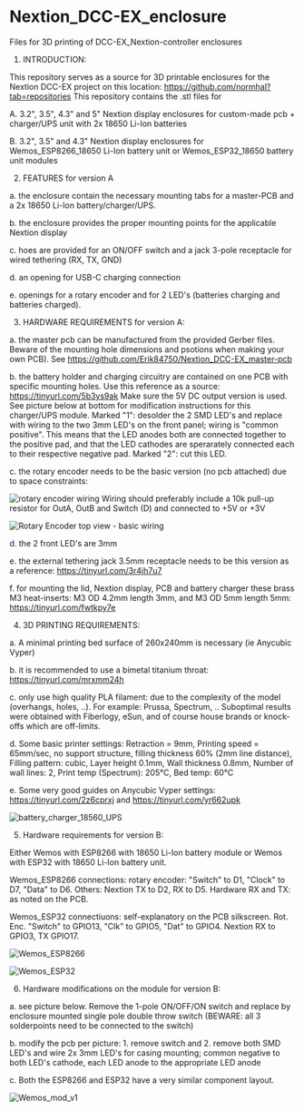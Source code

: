 # Nextion_DCC-EX_enclosure
Files for 3D printing of DCC-EX_Nextion-controller enclosures

1. INTRODUCTION:

  This repository serves as a source for 3D printable enclosures for the Nextion DCC-EX project on this location: https://github.com/normhal?tab=repositories
  This repository contains the .stl files for 
  
  A. 3.2", 3.5", 4.3" and 5" Nextion display enclosures for custom-made pcb + charger/UPS unit with 2x 18650 Li-Ion batteries
  
  B. 3.2", 3.5" and 4.3" Nextion display enclosures for Wemos_ESP8266_18650 Li-Ion battery unit or Wemos_ESP32_18650 battery unit modules


2. FEATURES for version A

  a. the enclosure contain the necessary mounting tabs for a master-PCB and a 2x 18650 Li-Ion battery/charger/UPS.

  b. the enclosure provides the proper mounting points for the applicable Nextion display

  c. hoes are provided for an ON/OFF switch and a jack 3-pole receptacle for wired tethering (RX, TX, GND)

  d. an opening for USB-C charging connection

  e. openings for a rotary encoder and for 2 LED's (batteries charging and batteries charged).



3. HARDWARE REQUIREMENTS for version A:

  a. the master pcb can be manufactured from the provided Gerber files. Beware of the mounting hole dimensions and psotions when making your own PCB).
  See https://github.com/Erik84750/Nextion_DCC-EX_master-pcb
  
  b. the battery holder and charging circuitry are contained on one PCB with specific mounting holes. Use this reference as a source: https://tinyurl.com/5b3ys9ak
    Make sure the 5V DC output version is used. See picture below at bottom for modification instructions for this charger/UPS module.
    Marked "1": desolder the 2 SMD LED's and replace with wiring to the two 3mm LED's on the front panel; wiring is "common positive". 
    This means that the LED anodes both are connected together to the positive pad, and that the LED cathodes are sperarately connected each to their respective negative pad. 
    Marked "2": cut this LED.
    
  c. the rotary encoder needs to be  the basic version (no pcb attached) due to space constraints:
  
  ![rotary encoder wiring](https://github.com/Erik84750/Nextion_DCC-EX_enclosure/assets/20128852/b71eeac2-33ba-4ad2-aea9-3c3f7c741231)
  Wiring should preferably include a 10k pull-up resistor for OutA, OutB and Switch (D) and connected to +5V or +3V

  ![Rotary Encoder top view - basic wiring](https://github.com/Erik84750/Nextion_DCC-EX_enclosure/assets/20128852/7874d2f4-88f7-4a9a-8dbd-0af8db7db52f)

  
  d. the 2 front LED's are 3mm

  
  e. the external tethering jack 3.5mm receptacle needs to be this version as a reference: https://tinyurl.com/3r4jh7u7
  
  f. for mounting the lid, Nextion display, PCB and battery charger these brass M3 heat-inserts: M3 OD 4.2mm length 3mm, and M3 OD 5mm length 5mm:
    https://tinyurl.com/fwtkpy7e



4. 3D PRINTING REQUIREMENTS:

  a. A minimal printing bed surface of 260x240mm is necessary (ie Anycubic Vyper)
  
  b. it is recommended to use a bimetal titanium throat: https://tinyurl.com/mrxmm24h
  
  c. only use high quality PLA filament: due to the complexity of the model (overhangs, holes, ..). For example: Prussa, Spectrum, ..
    Suboptimal results were obtained with Fiberlogy, eSun, and of course house brands or knock-offs which are off-limits.
    
  d. Some basic printer settings: Retraction = 9mm, Printing speed = 65mm/sec, no support structure, filling thickness 60% (2mm line distance),
    Filling pattern: cubic, Layer height 0.1mm, Wall thickness 0.8mm, Number of wall lines: 2, Print temp (Spectrum): 205°C, Bed temp: 60°C

  e. Some very good guides on Anycubic Vyper settings: https://tinyurl.com/2z6cprxj and https://tinyurl.com/yr662upk



![battery_charger_18560_UPS](https://github.com/Erik84750/Nextion_DCC-EX_enclosure/assets/20128852/30bb41c3-2cc0-40ef-bc59-00ba92e76630)


5. Hardware requirements for version B:

Either Wemos with ESP8266 with 18650 Li-Ion battery module or Wemos with ESP32 with 18650 Li-Ion battery unit.

Wemos_ESP8266 connections: rotary encoder: "Switch" to D1, "Clock" to D7, "Data" to D6. Others: Nextion TX to D2, RX to D5. Hardware RX and TX: as noted on the PCB.

Wemos_ESP32 connectiuons: self-explanatory on the PCB silkscreen. Rot. Enc. "Switch" to GPIO13, "Clk" to GPIO5, "Dat" to GPIO4. Nextion RX to GPIO3, TX GPIO17.



![Wemos_ESP8266](https://github.com/Erik84750/Nextion_DCC-EX_enclosure/assets/20128852/2a78477c-46e7-4568-a621-8d5ff625d159)


![Wemos_ESP32](https://github.com/Erik84750/Nextion_DCC-EX_enclosure/assets/20128852/cd38bd68-2209-46b7-a078-d1826cf59e98)


6. Hardware modifications on the module for version B:

  a. see picture below. Remove the 1-pole ON/OFF/ON switch and replace by enclosure mounted single pole double throw switch (BEWARE: all 3 solderpoints need to be connected to the switch)

  b. modify the pcb per picture: 1. remove switch and 2. remove both SMD LED's and wire 2x 3mm LED's for casing mounting; common negative to both LED's cathode, each LED anode to the appropriate LED anode

  c. Both the ESP8266 and ESP32 have a very similar component layout.


  ![Wemos_mod_v1](https://github.com/Erik84750/Nextion_DCC-EX_enclosure/assets/20128852/a791d705-c229-462b-bc14-ae133f5f525e)





     
